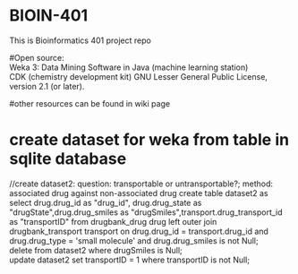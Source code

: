# BIOIN-401
This is Bioinformatics 401 project repo

#Open source:<br/>
Weka 3: Data Mining Software in Java (machine learning station)<br/>
CDK (chemistry development kit) GNU Lesser General Public License, version 2.1 (or later).<br/>

#other resources can be found in wiki page


# create dataset for weka from table in sqlite database
//create dataset2: question: transportable or untransportable?; method: associated drug against non-associated drug
create table dataset2 as select drug.drug_id as "drug_id", drug.drug_state as "drugState",drug.drug_smiles as "drugSmiles",transport.drug_transport_id as "transportID" from drugbank_drug drug left outer join drugbank_transport transport on drug.drug_id = transport.drug_id and drug.drug_type = 'small molecule' and drug.drug_smiles is not Null;<br/>
delete from dataset2 where drugSmiles is Null;<br/>
update dataset2 set transportID = 1 where transportID is not Null;<br/>
